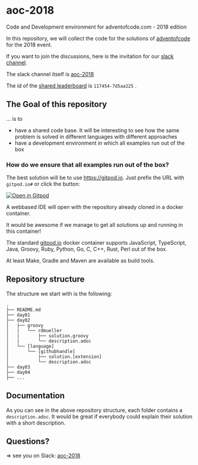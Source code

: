 # aoc-2018

Code and Development environment for adventofcode.com - 2018 edition

In this repository, we will collect the code for the solutions of [adventofcode](https://adventofcode.com) for the 2018 event.

If you want to join the discussions, here is the invitation for our [slack channel](https://join.slack.com/t/aoc-2018/shared_invite/enQtNDg2NTI4NzY0Mjg5LTMzMDI1NzIyM2JiMzRhNGJhZTIwMWE4Y2Q3NmZmZjRlNWFhZDAwOWFkZDc0M2QxYTYzOGFmN2ZlZjIyYjNlZTU).

The slack channel itself is [aoc-2018](https://aoc-2018.slack.com/)

The id of the [shared leaderboard](https://adventofcode.com/2018/leaderboard/private/view/117454) is `117454-7d5aa225` .

## The Goal of this repository

... is to 

- have a shared code base. It will be interesting to see how the same problem is solved in different languages with different approaches
- have a development environment in which all examples run out of the box

### How do we ensure that all examples run out of the box?

The best solution will be to use https://gitpod.io. Just prefix the URL with `gitpod.io#` or click the button:

[![Open in Gitpod](https://gitpod.io/button/open-in-gitpod.svg)](https://gitpod.io#https://github.com/rdmueller/aoc-2018)

A webbased IDE will open with the repository already cloned in a docker container.

It would be awesome if we manage to get all solutions up and running in this container!

The standard [gitpod.io](https://gitpod.io) docker container supports JavaScript, TypeScript, Java, Groovy, Ruby, Python, Go, C, C++, Rust, Perl out of the box.

At least Make, Gradle and Maven are available as build tools.

## Repository structure

The structure we start with is the following:

```
.
├── README.md
├── day01
├── day02
│   ├── groovy
│   |   └── rdmueller
│   |       ├── solution.groovy
│   |       └── description.adoc
│   └── [language]
│       └── [githubhandle]
│           ├── solution.[extension]
│           └── description.adoc
├── day03
├── day04
├── ...
```

## Documentation

As you can see in the above repository structure, each folder contains a `description.adoc`. 
It would be great if everybody could explain their solution with a short description.

## Questions?

=> see you on Slack: [aoc-2018](https://aoc-2018.slack.com/)
